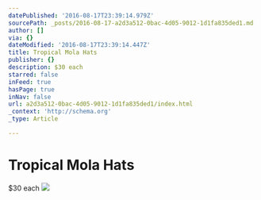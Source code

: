 ```yaml
---
datePublished: '2016-08-17T23:39:14.979Z'
sourcePath: _posts/2016-08-17-a2d3a512-0bac-4d05-9012-1d1fa835ded1.md
author: []
via: {}
dateModified: '2016-08-17T23:39:14.447Z'
title: Tropical Mola Hats
publisher: {}
description: $30 each
starred: false
inFeed: true
hasPage: true
inNav: false
url: a2d3a512-0bac-4d05-9012-1d1fa835ded1/index.html
_context: 'http://schema.org'
_type: Article

---
```

# Tropical Mola Hats

$30 each
![](https://the-grid-user-content.s3-us-west-2.amazonaws.com/3a66b176-2ce1-4a90-b992-a7a9f0eb9ce6.jpg)